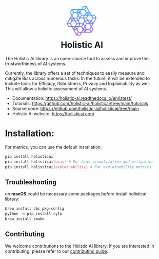 <h1 align="center">
<img src="docs/holistic_ai.png" width="100">
<br>Holistic AI
</h1>

The Holistic AI library is an open-source tool to assess and improve the trustworthiness of AI systems.  

Currently, the library offers a set of techniques to easily measure and mitigate Bias across numerous tasks. In the future, it will be extended to include tools for Efficacy, Robustness, Privacy and Explainability as well. This will allow a holistic assessment of AI systems.  

- Documentation: https://holistic-ai.readthedocs.io/en/latest/
- Tutorials: https://github.com/holistic-ai/holisticai/tree/main/tutorials
- Source code: https://github.com/holistic-ai/holisticai/tree/main
- Holistic Ai website: https://holisticai.com


# Installation:
For metrics, you can use the default installation:

```bash
pip install holisticai
pip install holisticai[bias] # For bias visualization and mitigation
pip install holisticai[explainability] # For explainability metrics
```

## Troubleshooting
on **macOS** could be necessary some packages before install holisticai library:
```bash
brew install cbc pkg-config
python -m pip install cylp
brew install cmake
```

## Contributing

We welcome contributions to the Holistic AI library. If you are interested in contributing, please refer to our [contributing guide](CONTRIBUTING.md).
